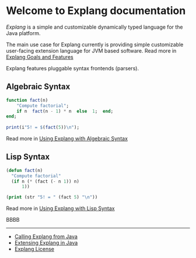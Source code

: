 
Welcome to Explang documentation
================================

*Explang* is a simple and customizable dynamically typed
language for the Java platform. 

The main use case for Explang currently is providing simple
customizable user-facing extension language for JVM based
software. Read more in [Explang Goals and Features](explang-goals-and-features.md)

Explang features pluggable syntax frontends (parsers).

Algebraic Syntax
----------------

```julia
function fact(n)
    "Compute factorial";
    if n  fact(n - 1) * n  else  1;  end;
end;
        
print(i"5! = $(fact(5))\n");

```

Read more in [Using Explang with Algebraic Syntax](explang-alg.md)


Lisp Syntax
-----------

```lisp
(defun fact(n)
  "Compute factorial"
  (if n (* (fact (- n 1)) n)
      1))

(print (str "5! = " (fact 5) "\n"))

```


Read more in [Using Explang with Lisp Syntax](explang-lisp.md)


BBBB
____

- [Calling Explang from Java](explang-from-java.md)
- [Extensing Explang in Java](explang-extending.md)
- [Explang License](LICENSE.md)





